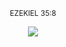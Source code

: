 <p align="center">
    <sup>EZEKIEL 35:8</sup>
</p>

<p align="center">
  <img src="https://i.postimg.cc/m2t4syJ5/IMG-5681.jpg" />
</p>
